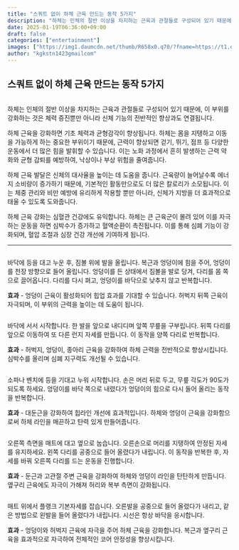 ```yaml
---
title: "스쿼트 없이 하체 근육 만드는 동작 5가지"
description: "하체는 인체의 절반 이상을 차지하는 근육과 관절들로 구성되어 있기 때문에, 이 부위를 강화하는 것은 체력 증진뿐만 아니라 신체 기능의 전반적인 향상과도 연결됩니다."
date: 2025-01-19T06:36:00+09:00
draft: false
categories: ["entertainment"]
images: ["https://img1.daumcdn.net/thumb/R658x0.q70/?fname=https://t1.daumcdn.net/news/202412/10/tenbody/20241210073007596czoe.jpg", "https://t1.daumcdn.net/news/202412/10/tenbody/20241210073007833bjnl.gif", "https://t1.daumcdn.net/news/202412/10/tenbody/20241210073008151nfsb.gif", "https://t1.daumcdn.net/news/202412/10/tenbody/20241210073008521cteb.gif", "https://t1.daumcdn.net/news/202412/10/tenbody/20241210073008818zbyb.gif"]
author: "kgkstn1423gmailcom"
---
```


<h2 >스쿼트 없이 하체 근육 만드는 동작 5가지</h2> <figure ><img src="https://img1.daumcdn.net/thumb/R658x0.q70/?fname=https://t1.daumcdn.net/news/202412/10/tenbody/20241210073007596czoe.jpg" alt=""/></figure> <p>하체는 인체의 절반 이상을 차지하는 근육과 관절들로 구성되어 있기 때문에, 이 부위를 강화하는 것은 체력 증진뿐만 아니라 신체 기능의 전반적인 향상과도 연결됩니다.</p> <p>하체 근육을 강화하면 기초 체력과 균형감각이 향상됩니다. 하체는 몸을 지탱하고 이동을 가능하게 하는 중요한 부위이기 때문에, 근력이 향상되면 걷기, 뛰기, 점프 등 다양한 운동에서 더 많은 힘을 발휘할 수 있습니다. 이는 노화 과정에서 흔히 발생하는 근력 약화와 균형 감퇴를 예방하여, 낙상이나 부상 위험을 줄여줍니다.</p> <p>하체 근육 발달은 신체의 대사율을 높이는 데 도움을 줍니다. 근육량이 늘어날수록 에너지 소비량이 증가하기 때문에, 기본적인 활동만으로도 더 많은 칼로리가 소모됩니다. 이는 체중 관리와 비만 예방에 유리하게 작용할 뿐만 아니라, 신체가 지방을 더 효과적으로 태울 수 있도록 도와줍니다.</p> <p>하체 근육 강화는 심혈관 건강에도 유익합니다. 하체는 큰 근육군이 몰려 있어 이를 자극하는 운동을 하면 심박수가 증가하고 혈액순환이 촉진됩니다. 이를 통해 심폐 기능이 강화되며, 혈압 조절과 심장 건강 개선에 기여하게 됩니다.</p> <hr /> <figure ><img src="https://t1.daumcdn.net/news/202412/10/tenbody/20241210073007833bjnl.gif" alt=""/></figure> <p>바닥에 등을 대고 누운 후, 짐볼 위에 발을 올립니다. 복근과 엉덩이에 힘을 주어, 엉덩이를 천장 방향으로 들어 올립니다. 엉덩이를 든 상태에서 짐볼을 발로 당겨, 다리를 몸 쪽으로 끌어옵니다. 다리를 다시 펴고, 엉덩이를 바닥으로 낮추지 않고 반복합니다.</p> <p><strong>효과</strong> - 엉덩이 근육이 활성화되어 힙업 효과를 기대할 수 있습니다. 허벅지 뒤쪽 근육이 자극되며, 이 부위의 근력을 높이는 데 도움이 됩니다.</p> <figure ><img src="https://t1.daumcdn.net/news/202412/10/tenbody/20241210073008151nfsb.gif" alt=""/></figure> <p>바닥에 서서 시작합니다. 한 발을 앞으로 내디디며 앞쪽 무릎을 구부립니다. 뒤쪽 다리를 앞으로 이동하여 또 다른 런지 자세를 만듭니다. 이 동작을 양쪽 다리로 반복합니다.</p> <p><strong>효과</strong> - 허벅지, 엉덩이, 종아리 근육을 강화하여 하체 근력을 전반적으로 향상시킵니다. 심박수를 올리며 심폐 지구력도 개선될 수 있습니다.</p> <figure ><img src="https://t1.daumcdn.net/news/202412/10/tenbody/20241210073008521cteb.gif" alt=""/></figure> <p>소파나 벤치에 등을 기대고 누워 시작합니다. 손은 머리 뒤로 두고, 무릎 각도가 90도가 되도록 하세요. 엉덩이를 바닥 쪽으로 내렸다가 엉덩이의 힘으로 다시 들어 올리는 동작을 반복합니다.</p> <p><strong>효과</strong> - 대둔근을 강화하여 힙라인 개선에 효과적입니다. 하체와 엉덩이 근육을 강화함으로써 하체 라인을 매끈하고 탄력 있게 만들어줍니다.</p> <figure ><img src="https://t1.daumcdn.net/news/202412/10/tenbody/20241210073008818zbyb.gif" alt=""/></figure> <p>오른쪽 측면을 매트에 대고 옆으로 눕습니다. 오른손으로 머리를 지탱하여 안정된 자세를 유지하세요. 왼쪽 다리를 공중으로 들어 올렸다가 내립니다. 이 동작을 반복한 후, 자세를 바꿔 오른쪽 다리를 드는 운동을 진행합니다.</p> <p><strong>효과</strong> - 둔근과 고관절 주변 근육을 강화하여 하체와 엉덩이 라인을 탄탄하게 만듭니다. 옆구리 근육에도 자극이 가해져 허리와 복부 측면이 강화됩니다.</p> <figure ><img src="https://t1.daumcdn.net/news/202412/10/tenbody/20241210073009248gsat.gif" alt=""/></figure> <p>매트 위에서 플랭크 기본자세를 잡습니다. 오른발을 공중으로 들어 올렸다가 내리고, 같은 방법으로 왼발을 들어 올렸다가 내립니다. 시선은 항상 바닥을 응시합니다.</p> <p><strong>효과</strong> - 엉덩이와 허벅지 근육에 자극을 주어 하체 근육을 강화합니다. 복근과 옆구리 근육을 효과적으로 자극하여 전체적인 코어 안정성을 향상시킵니다.</p>